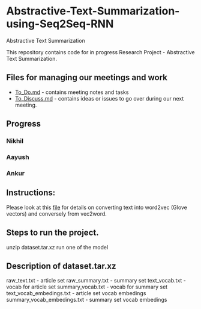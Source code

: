# Abstractive-Text-Summarization-using-Seq2Seq-RNN
Abstractive Text Summarization

This repository contains code for in progress Research Project - Abstractive Text Summarization.

## Files for managing our meetings and work
*  [To_Do.md](https://github.com/nikhibdg/Abstractive-Text-Summarization-using-Seq2Seq-RNN/blob/master/To_Do.md) - contains meeting notes and tasks 
*  [To_Discuss.md](https://github.com/nikhibdg/Abstractive-Text-Summarization-using-Seq2Seq-RNN/blob/master/To_Discuss.md) - contains ideas or issues to go over during our next meeting.

## Progress
### Nikhil



### Aayush



### Ankur



## Instructions:

Please look at this [file](https://github.com/nikhibdg/Abstractive-Text-Summarization-using-Seq2Seq-RNN/blob/master/Dataset/create_word_vectors.md) for details on converting text into word2vec (Glove vectors) and conversely from vec2word.


## Steps to run the project.

unzip dataset.tar.xz
run one of the model

## Description of dataset.tar.xz

raw_text.txt                  - article set
raw_summary.txt               - summary set
text_vocab.txt                - vocab for article set
summary_vocab.txt             - vocab for summary set
text_vocab_embedings.txt      - article set vocab embedings
summary_vocab_embedings.txt   - summary set vocab embedings